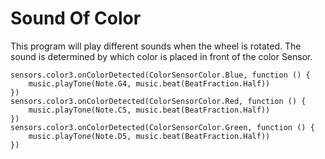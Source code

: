 # Sound Of Color

This program will play different sounds when the wheel is rotated. The sound is determined by which color is placed in front of the color Sensor.

```blocks
sensors.color3.onColorDetected(ColorSensorColor.Blue, function () {
    music.playTone(Note.G4, music.beat(BeatFraction.Half))
})
sensors.color3.onColorDetected(ColorSensorColor.Red, function () {
    music.playTone(Note.C5, music.beat(BeatFraction.Half))
})
sensors.color3.onColorDetected(ColorSensorColor.Green, function () {
    music.playTone(Note.D5, music.beat(BeatFraction.Half))
})
```